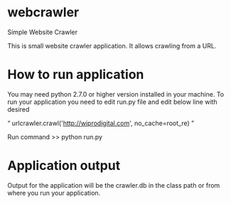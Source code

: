# webcrawler
Simple Website Crawler

This is small website crawler application. It allows crawling from a URL.

# How to run application

You may need python 2.7.0 or higher version installed in your machine. 
To run your application you need to edit run.py file and edit below line with desired

“ urlcrawler.crawl('http://wiprodigital.com', no_cache=root_re) ”

Run command >> python run.py
 
# Application output

Output for the application will be the crawler.db in the class path or from where you run your application.  